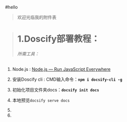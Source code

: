 #hello

> 欢迎光临我的附件表



> # 1.Doscify部署教程：
> 
> ###### 所需工具：

1. Node.js : [Node.js — Run JavaScript Everywhere](https://nodejs.org/zh-cn)

2. 安装Doscify cli :  CMD输入命令：**`npm i docsify-cli -g`**

3. 初始化项目文件夹docs：**`docsify init docs`**

4. 本地预览`docsify serve docs`

5. 

6. 
   
   
   
   
   
   
